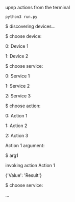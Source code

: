 upnp actions from the terminal

`python3 run.py`

$ discovering devices...

$ choose device:

0: Device 1

1: Device 2

$ choose service:

0: Service 1

1: Service 2

2: Service 3

$ choose action:

0: Action 1

1: Action 2

2: Action 3

Action 1 argument:

$ arg1

invoking action Action 1

{'Value': 'Result'}

$ choose service:

...
